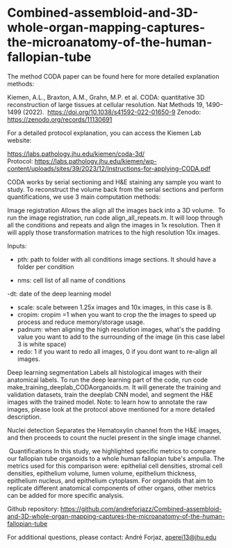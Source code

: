 # Combined-assembloid-and-3D-whole-organ-mapping-captures-the-microanatomy-of-the-human-fallopian-tube

The method CODA paper can be found here for more detailed explanation methods:

Kiemen, A.L., Braxton, A.M., Grahn, M.P. et al. CODA: quantitative 3D reconstruction of large tissues at cellular resolution. Nat Methods 19, 1490–1499 (2022). 
https://doi.org/10.1038/s41592-022-01650-9
Zenodo: https://zenodo.org/records/11130691

For a detailed protocol explanation, you can access the Kiemen Lab website:

https://labs.pathology.jhu.edu/kiemen/coda-3d/
Protocol: https://labs.pathology.jhu.edu/kiemen/wp-content/uploads/sites/39/2023/12/Instructions-for-applying-CODA.pdf

CODA works by serial sectioning and H&E staining any sample you want to study. To reconstruct the volume back from the serial sections and perform quantifications, we use 3 main computation methods:

Image registration
Allows the align all the images back into a 3D volume. 
To run the image registration, run code align_all_repeats.m. It will loop through all the conditions and repeats and align the images in 1x resolution. Then it will apply those transformation matrices to the high resolution 10x images. 

Inputs: 

- pth: path to folder with all conditions image sections. It should have a folder per condition

- nms: cell list of all name of conditions

-dt: date of the deep learning model
- scale: scale between 1.25x images and 10x images, in this case is 8. 
- cropim: cropim =1 when you want to crop the the images to speed up process and reduce memory/storage usage.
- padnum: when aligning the high resolution images, what's the padding value you want to add to the surrounding of the image (in this case label 3 is white space)
- redo: 1 if you want to redo all images, 0 if you dont want to re-align all images.


Deep learning segmentation
Labels all histological images with their anatomical labels.
To run the deep learning part of the code, run code make_training_deeplab_CODAorganoids.m. It will generate the training and validation datasets, train the deeplab CNN model, and segment the H&E images with the trained model. Note: to learn how to annotate the raw images, please look at the protocol above mentioned for a more detailed description.


Nuclei detection
Separates the Hematoxylin channel from the H&E images, and then proceeds to count the nuclei present in the single image channel.


 Quantifications
In this study, we highlighted specific metrics to compare our fallopian tube organoids to a whole human fallopian tube's ampulla. The metrics used for this comparison were: epithelial cell densities, stromal cell densities, epithelium volume, lumen volume, epithelium thickness, epithelium nucleus, and epithelium cytoplasm. For organoids that aim to replicate different anatomical components of other organs, other metrics can be added for more specific analysis.

Github repository: https://github.com/andreforjazz/Combined-assembloid-and-3D-whole-organ-mapping-captures-the-microanatomy-of-the-human-fallopian-tube

For additional questions, please contact: André Forjaz, aperei13@jhu.edu
